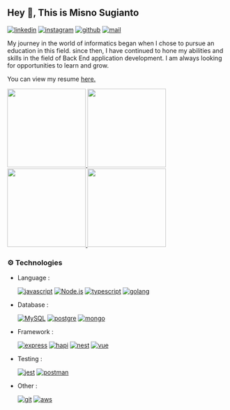 
## Hey 👋, This is Misno Sugianto
[![linkedin][linkedin]](https://www.linkedin.com/in/misnosugianto48)
[![instagram][instagram]](instagram.com/abmnknock)
[![github][github]](github.com/misnosugianto48)
[![mail][mail]](mailto:misno48.sugianto@gmail.com)

<p align='left'>My journey in the world of informatics began when I chose to pursue an education in this field. since then, I have continued to hone my abilities and skills in the field of Back End application development. I am always looking for opportunities to learn and grow.</p><p align='left'> You can view my resume <a href='https://drive.google.com/file/d/1UQTSrzuUTdC-BuNogpt0Dg_gq2l94hxh/view?usp=drive_link' target=_blank><u>here</u>.</a></p>

<p align="left">
<a href="https://github.com/misnosugianto">
  <img height="180em" src="https://github-profile-summary-cards.vercel.app/api/cards/profile-details?username=misnosugianto48&theme=algolia"/>
  <img height="180em" src="https://github-readme-stats-eight-theta.vercel.app/api?username=misnosugianto48&show_icons=true&theme=algolia&include_all_commits=true&count_private=true"/>
  <img height="180em" src="https://github-readme-streak-stats.herokuapp.com/?user=misnosugianto48&theme=algolia&hide_border=false"/>

  <img height="180em" src="https://github-readme-stats-eight-theta.vercel.app/api/top-langs/?username=misnosugianto48&layout=compact&langs_count=10&theme=algolia"/>
</a>

### ⚙️ Technologies

-   Language :
  
    [![javascript][javascript]][Javascript-url]
    [![Node.js][NodeJS]][NodeJS-url]
    [![typescript][typescript]][Typescript-url]
    [![golang][golang]][Golang-url]

-   Database :

    [![MySQL][MySQL]][MySQL-url]
    [![postgre][postgre]][Postgre-url]
    [![mongo][mongo]][Mongo-url]

-   Framework :

    [![express][express]][Express-url]
    [![hapi][hapi]][Hapi-url]
    [![nest][nest]][Nest-url]
    [![vue][vue]][Vue-url]

-   Testing :

    [![jest][jest]][Jest-url]
    [![postman][postman]][Postman-url]

-   Other :

    [![git][git]][Git-url]
    [![aws][aws]][Aws-url]

<!-- MARKDOWN LINKS & IMAGES -->

[MySQL-url]: https://www.mysql.com/
[MySQL]: https://img.shields.io/badge/MySQL-orange?style=for-the-badge&logo=mysql&logoColor=white
[NodeJS-url]: https://nodejs.org/en
[NodeJS]: https://img.shields.io/badge/Node.js-43853D?style=for-the-badge&logo=node.js&logoColor=white
[Javascript-url]: https://developer.mozilla.org/en-US/docs/Learn/JavaScript
[javascript]: https://img.shields.io/badge/JavaScript-F7DF1E?style=for-the-badge&logo=javascript&logoColor=black
[Typescript-url]: https://www.typescriptlang.org/
[typescript]: https://img.shields.io/badge/Typescript-blue?style=for-the-badge&logo=typescript&logoColor=white
[Golang-url]: https://go.dev/
[golang]: https://img.shields.io/badge/Go-61DAFB?style=for-the-badge&logo=go&logoColor=black
[Express-url]: https://expressjs.com/
[express]: https://img.shields.io/badge/Express-white?style=for-the-badge&logo=express&logoColor=black
[Hapi-url]: https://hapi.dev/
[hapi]: https://img.shields.io/badge/Hapi-white?style=for-the-badge&logo=hapi&logoColor=black
[Nest-url]: https://docs.nestjs.com/
[nest]: https://img.shields.io/badge/NestJs-E4405F?style=for-the-badge&logo=nestjs&logoColor=white
[vue]: https://img.shields.io/badge/VueJs-43853D?style=for-the-badge&logo=vuejs&logoColor=white
[Vue-url]: https://vuejs.org/
[Git-url]:https://git-scm.com/
[git]: https://img.shields.io/badge/Git-FF1330?style=for-the-badge&logo=git&logoColor=white
[Jest-url]: https://jestjs.io/
[jest]: https://img.shields.io/badge/Jest-983672?style=for-the-badge&logo=jest&logoColor=white
[Postgre-url]: https://www.postgresql.org
[postgre]: https://img.shields.io/badge/PostgreSQL-blue?style=for-the-badge&logo=postgresql&logoColor=white
[Mongo-url]:https://www.mongodb.com/docs/
[mongo]: https://img.shields.io/badge/MongoDB-black?style=for-the-badge&logo=mongodb&logoColor=green
[Postman-url]: https://www.postman.com
[postman]: https://img.shields.io/badge/Postman-tomato?style=for-the-badge&logo=postman&logoColor=white
[Aws-url]: https://aws.amazon.com/
[aws]: https://img.shields.io/badge/AmazonAWS-white?style=for-the-badge&logo=amazonaws&logoColor=black
[instagram]: https://img.shields.io/badge/Instagram-E4405F?style=for-the-badge&logo=instagram&logoColor=white
[linkedin]: https://img.shields.io/badge/LinkedIn-0077B5?style=for-the-badge&logo=linkedin&logoColor=white
[github]: https://img.shields.io/badge/Github-black?style=for-the-badge&logo=github&logoColor=white
[mail]: https://img.shields.io/badge/Mail-FF0000?style=for-the-badge&logo=gmail&logoColor=white


